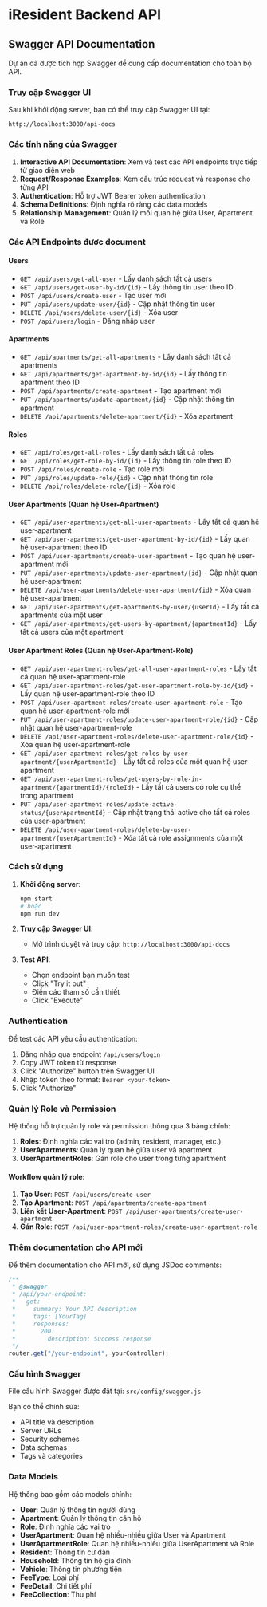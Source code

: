 # iResident Backend API

## Swagger API Documentation

Dự án đã được tích hợp Swagger để cung cấp documentation cho toàn bộ API.

### Truy cập Swagger UI

Sau khi khởi động server, bạn có thể truy cập Swagger UI tại:

```
http://localhost:3000/api-docs
```

### Các tính năng của Swagger

1. **Interactive API Documentation**: Xem và test các API endpoints trực tiếp từ giao diện web
2. **Request/Response Examples**: Xem cấu trúc request và response cho từng API
3. **Authentication**: Hỗ trợ JWT Bearer token authentication
4. **Schema Definitions**: Định nghĩa rõ ràng các data models
5. **Relationship Management**: Quản lý mối quan hệ giữa User, Apartment và Role

### Các API Endpoints được document

#### Users

- `GET /api/users/get-all-user` - Lấy danh sách tất cả users
- `GET /api/users/get-user-by-id/{id}` - Lấy thông tin user theo ID
- `POST /api/users/create-user` - Tạo user mới
- `PUT /api/users/update-user/{id}` - Cập nhật thông tin user
- `DELETE /api/users/delete-user/{id}` - Xóa user
- `POST /api/users/login` - Đăng nhập user

#### Apartments

- `GET /api/apartments/get-all-apartments` - Lấy danh sách tất cả apartments
- `GET /api/apartments/get-apartment-by-id/{id}` - Lấy thông tin apartment theo ID
- `POST /api/apartments/create-apartment` - Tạo apartment mới
- `PUT /api/apartments/update-apartment/{id}` - Cập nhật thông tin apartment
- `DELETE /api/apartments/delete-apartment/{id}` - Xóa apartment

#### Roles

- `GET /api/roles/get-all-roles` - Lấy danh sách tất cả roles
- `GET /api/roles/get-role-by-id/{id}` - Lấy thông tin role theo ID
- `POST /api/roles/create-role` - Tạo role mới
- `PUT /api/roles/update-role/{id}` - Cập nhật thông tin role
- `DELETE /api/roles/delete-role/{id}` - Xóa role

#### User Apartments (Quan hệ User-Apartment)

- `GET /api/user-apartments/get-all-user-apartments` - Lấy tất cả quan hệ user-apartment
- `GET /api/user-apartments/get-user-apartment-by-id/{id}` - Lấy quan hệ user-apartment theo ID
- `POST /api/user-apartments/create-user-apartment` - Tạo quan hệ user-apartment mới
- `PUT /api/user-apartments/update-user-apartment/{id}` - Cập nhật quan hệ user-apartment
- `DELETE /api/user-apartments/delete-user-apartment/{id}` - Xóa quan hệ user-apartment
- `GET /api/user-apartments/get-apartments-by-user/{userId}` - Lấy tất cả apartments của một user
- `GET /api/user-apartments/get-users-by-apartment/{apartmentId}` - Lấy tất cả users của một apartment

#### User Apartment Roles (Quan hệ User-Apartment-Role)

- `GET /api/user-apartment-roles/get-all-user-apartment-roles` - Lấy tất cả quan hệ user-apartment-role
- `GET /api/user-apartment-roles/get-user-apartment-role-by-id/{id}` - Lấy quan hệ user-apartment-role theo ID
- `POST /api/user-apartment-roles/create-user-apartment-role` - Tạo quan hệ user-apartment-role mới
- `PUT /api/user-apartment-roles/update-user-apartment-role/{id}` - Cập nhật quan hệ user-apartment-role
- `DELETE /api/user-apartment-roles/delete-user-apartment-role/{id}` - Xóa quan hệ user-apartment-role
- `GET /api/user-apartment-roles/get-roles-by-user-apartment/{userApartmentId}` - Lấy tất cả roles của một quan hệ user-apartment
- `GET /api/user-apartment-roles/get-users-by-role-in-apartment/{apartmentId}/{roleId}` - Lấy tất cả users có role cụ thể trong apartment
- `PUT /api/user-apartment-roles/update-active-status/{userApartmentId}` - Cập nhật trạng thái active cho tất cả roles của user-apartment
- `DELETE /api/user-apartment-roles/delete-by-user-apartment/{userApartmentId}` - Xóa tất cả role assignments của một user-apartment

### Cách sử dụng

1. **Khởi động server**:

   ```bash
   npm start
   # hoặc
   npm run dev
   ```

2. **Truy cập Swagger UI**:

   - Mở trình duyệt và truy cập: `http://localhost:3000/api-docs`

3. **Test API**:
   - Chọn endpoint bạn muốn test
   - Click "Try it out"
   - Điền các tham số cần thiết
   - Click "Execute"

### Authentication

Để test các API yêu cầu authentication:

1. Đăng nhập qua endpoint `/api/users/login`
2. Copy JWT token từ response
3. Click "Authorize" button trên Swagger UI
4. Nhập token theo format: `Bearer <your-token>`
5. Click "Authorize"

### Quản lý Role và Permission

Hệ thống hỗ trợ quản lý role và permission thông qua 3 bảng chính:

1. **Roles**: Định nghĩa các vai trò (admin, resident, manager, etc.)
2. **UserApartments**: Quản lý quan hệ giữa user và apartment
3. **UserApartmentRoles**: Gán role cho user trong từng apartment

#### Workflow quản lý role:

1. **Tạo User**: `POST /api/users/create-user`
2. **Tạo Apartment**: `POST /api/apartments/create-apartment`
3. **Liên kết User-Apartment**: `POST /api/user-apartments/create-user-apartment`
4. **Gán Role**: `POST /api/user-apartment-roles/create-user-apartment-role`

### Thêm documentation cho API mới

Để thêm documentation cho API mới, sử dụng JSDoc comments:

```javascript
/**
 * @swagger
 * /api/your-endpoint:
 *   get:
 *     summary: Your API description
 *     tags: [YourTag]
 *     responses:
 *       200:
 *         description: Success response
 */
router.get("/your-endpoint", yourController);
```

### Cấu hình Swagger

File cấu hình Swagger được đặt tại: `src/config/swagger.js`

Bạn có thể chỉnh sửa:

- API title và description
- Server URLs
- Security schemes
- Data schemas
- Tags và categories

### Data Models

Hệ thống bao gồm các models chính:

- **User**: Quản lý thông tin người dùng
- **Apartment**: Quản lý thông tin căn hộ
- **Role**: Định nghĩa các vai trò
- **UserApartment**: Quan hệ nhiều-nhiều giữa User và Apartment
- **UserApartmentRole**: Quan hệ nhiều-nhiều giữa UserApartment và Role
- **Resident**: Thông tin cư dân
- **Household**: Thông tin hộ gia đình
- **Vehicle**: Thông tin phương tiện
- **FeeType**: Loại phí
- **FeeDetail**: Chi tiết phí
- **FeeCollection**: Thu phí
